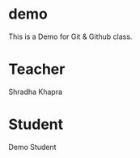 # demo
This is a Demo for Git &amp; Github class.

# Teacher
Shradha Khapra

# Student
Demo Student
